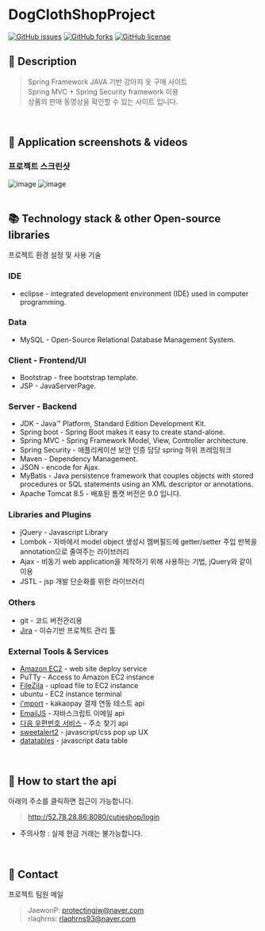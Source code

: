 # DogClothShopProject
[![GitHub issues](https://img.shields.io/github/issues/lee-bomi/CarShopProject)](https://github.com/lee-bomi/CarShopProject/issues)
[![GitHub forks](https://img.shields.io/github/forks/lee-bomi/CarShopProject)](https://github.com/lee-bomi/CarShopProject/network)
[![GitHub license](https://img.shields.io/github/license/lee-bomi/CarShopProject)](https://github.com/lee-bomi/CarShopProject)

## 🔖 Description
> Spring Framework JAVA 기반 강아지 옷 구매 사이트  
> Spring MVC + Spring Security framework 이용  
> 상품의 판매 동영상을 확인할 수 있는 사이트 입니다. 

<br/>

## 📇 Application screenshots & videos
### 프로젝트 스크린샷  
![image](https://user-images.githubusercontent.com/63588838/108897059-07cd6400-7659-11eb-8f7f-c5b6cf1e84c4.png)
![image](https://user-images.githubusercontent.com/63588838/108897558-9346f500-7659-11eb-816f-c314935d2320.png)
<br/>
<br/>

## 📚 Technology stack & other Open-source libraries
프로젝트 환경 설정 및 사용 기술

### IDE
* eclipse - integrated development environment (IDE) used in computer programming. 
### Data
* MySQL - Open-Source Relational Database Management System.
### Client - Frontend/UI
* Bootstrap - free bootstrap template.   
* JSP - JavaServerPage.
### Server - Backend
* JDK - Java™ Platform, Standard Edition Development Kit.
* Spring boot - Spring Boot makes it easy to create stand-alone.
* Spring MVC - Spring Framework Model, View, Controller architecture.
* Spring Security - 애플리케이션 보안 인증 담당 spring 하위 프레임워크
* Maven - Dependency Management.
* JSON - encode for Ajax.
* MyBatis - Java persistence framework that couples objects with stored procedures or SQL statements using an XML descriptor or annotations.
* Apache Tomcat 8.5 - 배포된 톰캣 버전은 9.0 입니다. 
### Libraries and Plugins
* jQuery - Javascript Library
* Lombok - 자바에서 model object 생성시 멤버필드에 getter/setter 주입 반복을 annotation으로 줄여주는 라이브러리  
* Ajax - 비동기 web application을 제작하기 위해 사용하는 기법, jQuery와 같이 이용
* JSTL - jsp 개발 단순화를 위한  라이브러리
### Others
* git - 코드 버전관리용
* [Jira](https://www.atlassian.com/ko/software/jira) - 이슈기반 프로젝트 관리 툴
### External Tools & Services
* [Amazon EC2](https://aws.amazon.com/ko/?nc2=h_lg) - web site deploy service
* PuTTy - Access to Amazon EC2 instance 
* [FileZila](https://filezilla-project.org/) - upload file to EC2 instance
* ubuntu - EC2 instance terminal 
* [i'mport](https://www.iamport.kr/) - kakaopay 결제 연동 테스트 api 
* [EmailJS](https://www.emailjs.com/?src=email-footer) - 자바스크립트 이메일 api
* [다음 우편번호 서비스](https://postcode.map.daum.net/guide) - 주소 찾기 api 
* [sweetalert2](https://sweetalert2.github.io/) - javascript/css pop up UX
* [datatables](https://cdn.datatables.net/) - javascript data table 
<br/>

## 📌 How to start the api
아래의 주소를 클릭하면 접근이 가능합니다. 


> <http://52.78.28.86:8080/cutieshop/login>
* 주의사항 : 실제 현금 거래는 불가능합니다.  
<br/>

## 📧 Contact
프로젝트 팀원 메일  
> JaewonP: <protectingjw@naver.com>    
rlaqhrns: <rlaqhrns93@naver.com>  
